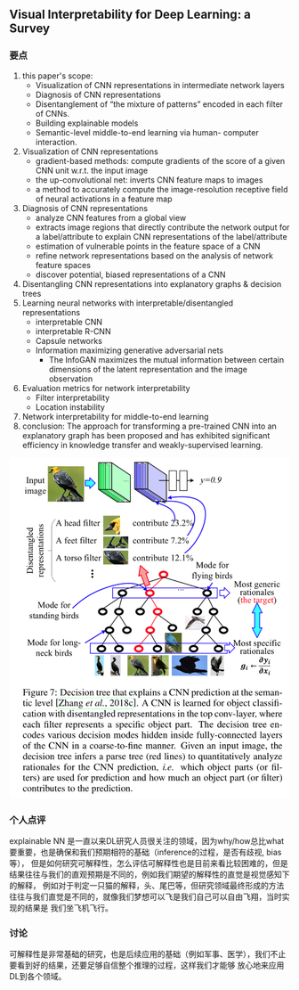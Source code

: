 ## Visual Interpretability for Deep Learning: a Survey


### 要点

1. this paper's scope:
	* Visualization of CNN representations in intermediate network layers
	* Diagnosis of CNN representations
	* Disentanglement of “the mixture of patterns” encoded in each filter of CNNs.
	* Building explainable models
	* Semantic-level middle-to-end learning via human- computer interaction.
2. Visualization of CNN representations
	* gradient-based methods: compute gradients of the score of a given CNN unit w.r.t. the input image
	* the up-convolutional net: inverts CNN feature maps to images
	* a method to accurately compute the image-resolution receptive field of neural activations in a feature map
3. Diagnosis of CNN representations
	* analyze CNN features from a global view
	* extracts image regions that directly contribute the network output for a label/attribute to explain CNN representations of the label/attribute
	* estimation of vulnerable points in the feature space of a CNN
	* refine network representations based on the analysis of network feature spaces
	* discover potential, biased representations of a CNN
4. Disentangling CNN representations into explanatory graphs & decision trees
5. Learning neural networks with interpretable/disentangled representations
	* interpretable CNN
	* interpretable R-CNN
	* Capsule networks
	* Information maximizing generative adversarial nets
		- The InfoGAN maximizes the mutual information between certain dimensions of the latent representation and the image observation
6. Evaluation metrics for network interpretability
	* Filter interpretability
	* Location instability
7. Network interpretability for middle-to-end learning
8. conclusion: The approach for transforming a pre-trained CNN into an explanatory graph has been proposed and has exhibited significant efficiency in knowledge transfer and weakly-supervised learning.

![decision](/images/cnn-explain.png)

### 个人点评

explainable NN 是一直以来DL研究人员很关注的领域，因为why/how总比what要重要，也是确保和我们预期相符的基础（inference的过程，是否有歧视, bias等），
但是如何研究可解释性，怎么评估可解释性也是目前来看比较困难的，但是结果往往与我们的直观预期是不同的，例如我们期望的解释性的直觉是视觉感知下的解释，
例如对于判定一只猫的解释，头、尾巴等，但研究领域最终形成的方法往往与我们直觉是不同的，就像我们梦想可以飞是我们自己可以自由飞翔，当时实现的结果是
我们坐飞机飞行。

### 讨论

可解释性是非常基础的研究，也是后续应用的基础（例如军事、医学），我们不止要看到好的结果，还要足够自信整个推理的过程，这样我们才能够
放心地来应用DL到各个领域。
